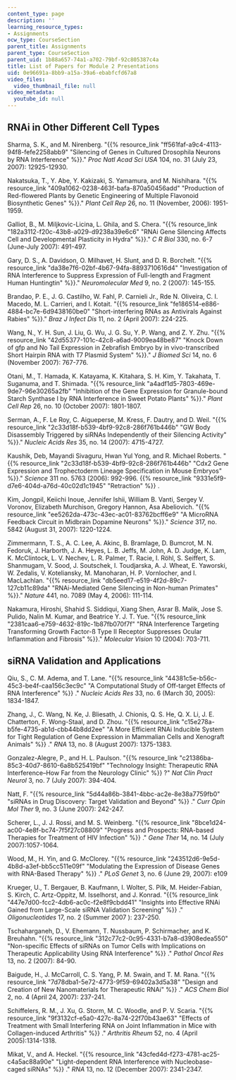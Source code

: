 ```yaml
---
content_type: page
description: ''
learning_resource_types:
- Assignments
ocw_type: CourseSection
parent_title: Assignments
parent_type: CourseSection
parent_uid: 1b88a657-74a1-a702-79bf-92c805387c4a
title: List of Papers for Module 2 Presentations
uid: 0e96691a-8bb9-a15a-39a6-ebabfcfd67a8
video_files:
  video_thumbnail_file: null
video_metadata:
  youtube_id: null
---
```


RNAi in Other Different Cell Types
----------------------------------

Sharma, S. K., and M. Nirenberg. "{{% resource_link "ff561faf-a9c4-4113-94f8-fefe2258abb9" "Silencing of Genes in Cultured Drosophila Neurons by RNA Interference" %}}." _Proc Natl Acad Sci USA_ 104, no. 31 (July 23, 2007): 12925-12930.

Nakatsuka, T., Y. Abe, Y. Kakizaki, S. Yamamura, and M. Nishihara. "{{% resource_link "409a1062-0238-463f-bafa-870a50456add" "Production of Red-flowered Plants by Genetic Engineering of Multiple Flavonoid Biosynthetic Genes" %}}." _Plant Cell Rep_ 26, no. 11 (November, 2006): 1951-1959.

Galliot, B., M. Miljkovic-Licina, L. Ghila, and S. Chera. "{{% resource_link "182a3112-f20c-43b8-a029-d9238a39e6c6" "RNAi Gene Silencing Affects Cell and Developmental Plasticity in Hydra" %}}." _C R Biol_ 330, no. 6-7 (June-July 2007): 491-497.

Gary, D. S., A. Davidson, O. Milhavet, H. Slunt, and D. R. Borchelt. "{{% resource_link "da38e7f6-02bf-4b67-94fa-8893710616d4" "Investigation of RNA Interference to Suppress Expression of Full-length and Fragment Human Huntingtin" %}}." _Neuromolecular Med_ 9, no. 2 (2007): 145-155.

Brandao, P. E., J. G. Castilho, W. Fahl, P. Carnieli Jr., Rde N. Oliveira, C. I. Macedo, M. L. Carrieri, and I. Kotait. "{{% resource_link "fe186514-e886-4884-bc7e-6d9438160be0" "Short-interfering RNAs as Antivirals Against Rabies" %}}." _Braz J Infect Dis_ 11, no. 2 (April 2007): 224-225.

Wang, N., Y. H. Sun, J. Liu, G. Wu, J. G. Su, Y. P. Wang, and Z. Y. Zhu. "{{% resource_link "42d55377-101c-42c8-a6ad-9009ea48be87" "Knock Down of gfp and No Tail Expression in Zebrafish Embryo by in vivo-transcribed Short Hairpin RNA with T7 Plasmid System" %}}." _J Biomed Sci_ 14, no. 6 (November 2007): 767-776.

Otani, M., T. Hamada, K. Katayama, K. Kitahara, S. H. Kim, Y. Takahata, T. Suganuma, and T. Shimada. "{{% resource_link "a4adf1d5-7803-469e-9de7-96e30265a2fb" "Inhibition of the Gene Expression for Granule-bound Starch Synthase I by RNA Interference in Sweet Potato Plants" %}}." _Plant Cell Rep_ 26, no. 10 (October 2007): 1801-1807.

Serman, A., F. Le Roy, C. Aigueperse, M. Kress, F. Dautry, and D. Weil. "{{% resource_link "2c33d18f-b539-4bf9-92c8-286f761b446b" "GW Body Disassembly Triggered by siRNAs Independently of their Silencing Activity" %}}." _Nucleic Acids Res_ 35, no. 14 (2007): 4715-4727.

Kaushik, Deb, Mayandi Sivaguru, Hwan Yul Yong, and R. Michael Roberts. "{{% resource_link "2c33d18f-b539-4bf9-92c8-286f761b446b" "Cdx2 Gene Expression and Trophectoderm Lineage Specification in Mouse Embryos" %}}." _Science_ 311 no. 5763 (2006): 992-996. {{% resource_link "9331e5f9-d7e6-404d-a76d-40c02d1c1945" "Retraction" %}} .

Kim, Jongpil, Keiichi Inoue, Jennifer Ishii, William B. Vanti, Sergey V. Voronov, Elizabeth Murchison, Gregory Hannon, Asa Abeliovich. "{{% resource_link "ee5262da-473c-43ec-ac01-83762bcff6e9" "A MicroRNA Feedback Circuit in Midbrain Dopamine Neurons" %}}." _Science_ 317, no. 5842 (August 31, 2007): 1220-1224.

Zimmermann, T. S., A. C. Lee, A. Akinc, B. Bramlage, D. Bumcrot, M. N. Fedoruk, J. Harborth, J. A. Heyes, L. B. Jeffs, M. John, A. D. Judge, K. Lam, K. McClintock, L. V. Nechev, L. R. Palmer, T. Racie, I. Röhl, S. Seiffert, S. Shanmugam, V. Sood, J. Soutschek, I. Toudjarska, A. J. Wheat, E. Yaworski, W. Zedalis, V. Koteliansky, M. Manoharan, H. P. Vornlocher, and I. MacLachlan. "{{% resource_link "db5eed17-e519-4f2d-89c7-127cb11c89da" "RNAi-Mediated Gene Silencing in Non-human Primates" %}}." _Nature_ 441, no. 7089 (May 4, 2006): 111-114.

Nakamura, Hiroshi, Shahid S. Siddiqui, Xiang Shen, Asrar B. Malik, Jose S. Pulido, Nalin M. Kumar, and Beatrice Y. J. T. Yue. "{{% resource_link "2381caa6-e759-4632-819c-1b87fb070f7f" "RNA Interference Targeting Transforming Growth Factor-ß Type II Receptor Suppresses Ocular Inflammation and Fibrosis" %}}." _Molecular Vision_ 10 (2004): 703-711.

siRNA Validation and Applications
---------------------------------

Qiu, S., C. M. Adema, and T. Lane. "{{% resource_link "44381c5e-b56c-45c3-be4f-caa156c3ec9c" "A Computational Study of Off-target Effects of RNA Interference" %}} ." _Nucleic Acids Res_ 33, no. 6 (March 30, 2005): 1834-1847.

Zhang, J., C. Wang, N. Ke, J. Bliesath, J. Chionis, Q. S. He, Q. X. Li, J. E. Chatterton, F. Wong-Staal, and D. Zhou. "{{% resource_link "c15e278a-b5fe-4735-ab1d-cbb44b8dd2ee" "A More Efficient RNAi Inducible System for Tight Regulation of Gene Expression in Mammalian Cells and Xenograft Animals" %}} ." _RNA_ 13, no. 8 (August 2007): 1375-1383.

Gonzalez-Alegre, P., and H. L. Paulson. "{{% resource_link "c21386ba-85c3-40d7-8610-6a8b525419bf" "Technology Insight: Therapeutic RNA Interference–How Far from the Neurology Clinic" %}} ?" _Nat Clin Pract Neurol_ 3, no. 7 (July 2007): 394-404.

Natt, F. "{{% resource_link "5d44a86b-3841-4bbc-ac2e-8e38a7759fb0" "siRNAs in Drug Discovery: Target Validation and Beyond" %}} ." _Curr Opin Mol Ther_ 9, no. 3 (June 2007): 242-247.

Scherer, L., J. J. Rossi, and M. S. Weinberg. "{{% resource_link "8bce1d24-ac00-4e8f-bc74-7f5f27c08809" "Progress and Prospects: RNA-based Therapies for Treatment of HIV Infection" %}} ." _Gene Ther_ 14, no. 14 (July 2007):1057-1064.

Wood, M., H. Yin, and G. McClorey. "{{% resource_link "243512d6-9e5d-4b8d-a3ef-bb5cc511e09f" "Modulating the Expression of Disease Genes with RNA-Based Therapy" %}} ." _PLoS Genet_ 3, no. 6 (June 29, 2007): e109

Krueger, U., T. Bergauer, B. Kaufmann, I. Wolter, S. Pilk, M. Heider-Fabian, S. Kirch, C. Artz-Oppitz, M. Isselhorst, and J. Konrad. "{{% resource_link "447e7d00-fcc2-4db6-ac0c-f2e8f9cbdd41" "Insights into Effective RNAi Gained from Large-Scale siRNA Validation Screening" %}} ." _Oligonucleotides_ 17, no. 2 (Summer 2007 ): 237-250.

Tschaharganeh, D., V. Ehemann, T. Nussbaum, P. Schirmacher, and K. Breuhahn. "{{% resource_link "312c77c2-0c95-4331-b7a8-d3908edea550" "Non-specific Effects of siRNAs on Tumor Cells with Implications on Therapeutic Applicability Using RNA Interference" %}} ." _Pathol Oncol Res_ 13, no. 2 (2007): 84-90.

Baigude, H., J. McCarroll, C. S. Yang, P. M. Swain, and T. M. Rana. "{{% resource_link "7d78dba1-5e72-4773-9f59-69402a3d5a38" "Design and Creation of New Nanomaterials for Therapeutic RNAi" %}} ." _ACS Chem Biol_ 2, no. 4 (April 24, 2007): 237-241.

Schiffelers, R. M., J. Xu, G. Storm, M. C. Woodle, and P. V. Scaria. "{{% resource_link "9f3132cf-e5a0-427c-8a74-22f70b43ae63" "Effects of Treatment with Small Interfering RNA on Joint Inflammation in Mice with Collagen-induced Arthritis" %}} ." _Arthritis Rheum_ 52, no. 4 (April 2005):1314-1318.

Mikat, V., and A. Heckel. "{{% resource_link "43cfed4d-f273-4781-ac25-c4a5ac88a90e" "Light-dependent RNA Interference with Nucleobase-caged siRNAs" %}} ." _RNA_ 13, no. 12 (December 2007): 2341-2347.